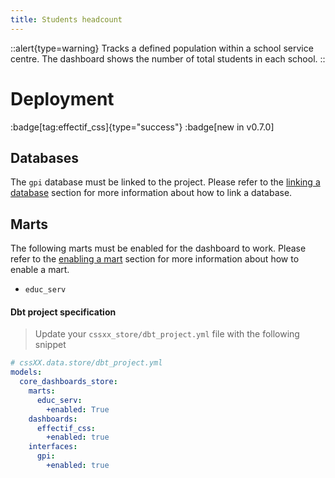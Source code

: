 ```yaml
---
title: Students headcount
---
```


::alert{type=warning}
Tracks a defined population within a school service centre. The dashboard shows the number of total students in each school.
::

# Deployment

:badge[tag:effectif_css]{type="success"}
:badge[new in v0.7.0]

## Databases

The `gpi` database must be linked to the project. Please refer to the [linking a database](/using/configuration/linking) section for more information about how to link a database.

## Marts

The following marts must be enabled for the dashboard to work. Please refer to the [enabling a mart](/using/configuration/enabling) section for more information about how to enable a mart.

- `educ_serv`

#### Dbt project specification

> Update your `cssxx_store/dbt_project.yml` file with the following snippet

```yaml
# cssXX.data.store/dbt_project.yml
models:
  core_dashboards_store:
    marts:
      educ_serv:
        +enabled: True
    dashboards:
      effectif_css:
        +enabled: true
    interfaces:
      gpi:
        +enabled: true
```
